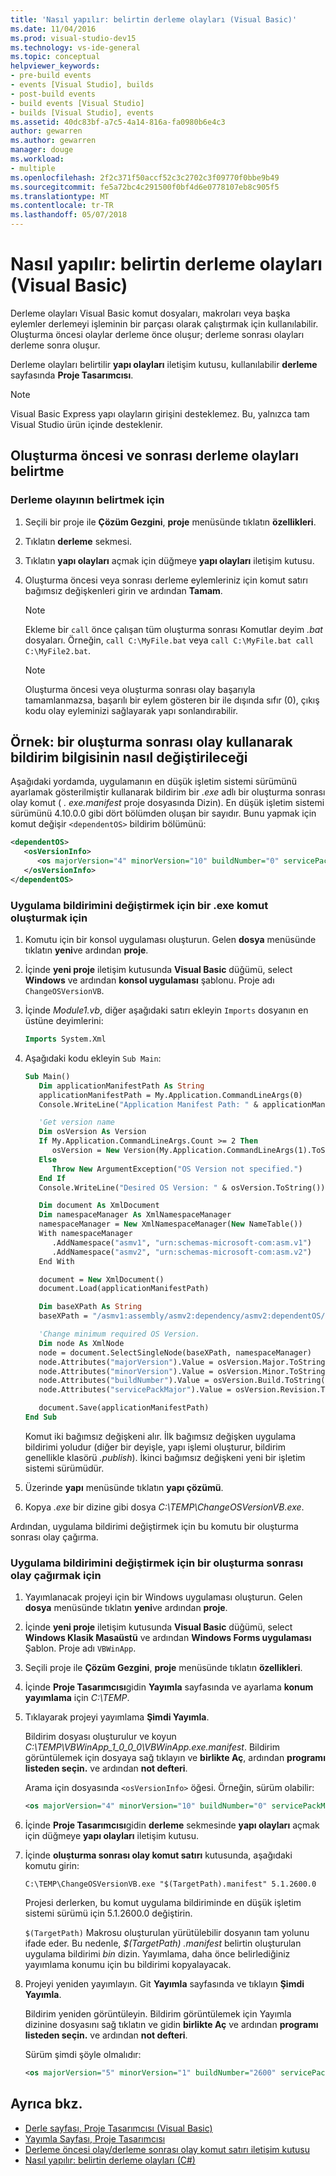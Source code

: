 ```yaml
---
title: 'Nasıl yapılır: belirtin derleme olayları (Visual Basic)'
ms.date: 11/04/2016
ms.prod: visual-studio-dev15
ms.technology: vs-ide-general
ms.topic: conceptual
helpviewer_keywords:
- pre-build events
- events [Visual Studio], builds
- post-build events
- build events [Visual Studio]
- builds [Visual Studio], events
ms.assetid: 40dc83bf-a7c5-4a14-816a-fa0980b6e4c3
author: gewarren
ms.author: gewarren
manager: douge
ms.workload:
- multiple
ms.openlocfilehash: 2f2c371f50accf52c3c2702c3f09770f0bbe9b49
ms.sourcegitcommit: fe5a72bc4c291500f0bf4d6e0778107eb8c905f5
ms.translationtype: MT
ms.contentlocale: tr-TR
ms.lasthandoff: 05/07/2018
---
```

# <a name="how-to-specify-build-events-visual-basic"></a>Nasıl yapılır: belirtin derleme olayları (Visual Basic)

Derleme olayları Visual Basic komut dosyaları, makroları veya başka eylemler derlemeyi işleminin bir parçası olarak çalıştırmak için kullanılabilir. Oluşturma öncesi olaylar derleme önce oluşur; derleme sonrası olayları derleme sonra oluşur.

Derleme olayları belirtilir **yapı olayları** iletişim kutusu, kullanılabilir **derleme** sayfasında **Proje Tasarımcısı**.

> [!NOTE]
> Visual Basic Express yapı olayların girişini desteklemez. Bu, yalnızca tam Visual Studio ürün içinde desteklenir.

## <a name="how-to-specify-pre-build-and-post-build-events"></a>Oluşturma öncesi ve sonrası derleme olayları belirtme

### <a name="to-specify-a-build-event"></a>Derleme olayının belirtmek için

1.  Seçili bir proje ile **Çözüm Gezgini**, **proje** menüsünde tıklatın **özellikleri**.

2.  Tıklatın **derleme** sekmesi.

3.  Tıklatın **yapı olayları** açmak için düğmeye **yapı olayları** iletişim kutusu.

4.  Oluşturma öncesi veya sonrası derleme eylemleriniz için komut satırı bağımsız değişkenleri girin ve ardından **Tamam**.

    > [!NOTE]
    > Ekleme bir `call` önce çalışan tüm oluşturma sonrası Komutlar deyim *.bat* dosyaları. Örneğin, `call C:\MyFile.bat` veya `call C:\MyFile.bat call C:\MyFile2.bat`.

    > [!NOTE]
    > Oluşturma öncesi veya oluşturma sonrası olay başarıyla tamamlanmazsa, başarılı bir eylem gösteren bir ile dışında sıfır (0), çıkış kodu olay eyleminizi sağlayarak yapı sonlandırabilir.

## <a name="example-how-to-change-manifest-information-using-a-post-build-event"></a>Örnek: bir oluşturma sonrası olay kullanarak bildirim bilgisinin nasıl değiştirileceği

Aşağıdaki yordamda, uygulamanın en düşük işletim sistemi sürümünü ayarlamak gösterilmiştir kullanarak bildirim bir *.exe* adlı bir oluşturma sonrası olay komut ( *. exe.manifest* proje dosyasında Dizin). En düşük işletim sistemi sürümünü 4.10.0.0 gibi dört bölümden oluşan bir sayıdır. Bunu yapmak için komut değişir `<dependentOS>` bildirim bölümünü:

```xml
<dependentOS>
   <osVersionInfo>
      <os majorVersion="4" minorVersion="10" buildNumber="0" servicePackMajor="0" />
   </osVersionInfo>
</dependentOS>
```

### <a name="to-create-an-exe-command-to-change-the-application-manifest"></a>Uygulama bildirimini değiştirmek için bir .exe komut oluşturmak için

1.  Komutu için bir konsol uygulaması oluşturun. Gelen **dosya** menüsünde tıklatın **yeni**ve ardından **proje**.

2.  İçinde **yeni proje** iletişim kutusunda **Visual Basic** düğümü, select **Windows** ve ardından **konsol uygulaması** şablonu. Proje adı `ChangeOSVersionVB`.

3.  İçinde *Module1.vb*, diğer aşağıdaki satırı ekleyin `Imports` dosyanın en üstüne deyimlerini:

    ```vb
    Imports System.Xml
    ```

4.  Aşağıdaki kodu ekleyin `Sub Main`:

    ```vb
    Sub Main()
       Dim applicationManifestPath As String
       applicationManifestPath = My.Application.CommandLineArgs(0)
       Console.WriteLine("Application Manifest Path: " & applicationManifestPath.ToString)

       'Get version name
       Dim osVersion As Version
       If My.Application.CommandLineArgs.Count >= 2 Then
          osVersion = New Version(My.Application.CommandLineArgs(1).ToString)
       Else
          Throw New ArgumentException("OS Version not specified.")
       End If
       Console.WriteLine("Desired OS Version: " & osVersion.ToString())

       Dim document As XmlDocument
       Dim namespaceManager As XmlNamespaceManager
       namespaceManager = New XmlNamespaceManager(New NameTable())
       With namespaceManager
          .AddNamespace("asmv1", "urn:schemas-microsoft-com:asm.v1")
          .AddNamespace("asmv2", "urn:schemas-microsoft-com:asm.v2")
       End With

       document = New XmlDocument()
       document.Load(applicationManifestPath)

       Dim baseXPath As String
       baseXPath = "/asmv1:assembly/asmv2:dependency/asmv2:dependentOS/asmv2:osVersionInfo/asmv2:os"

       'Change minimum required OS Version.
       Dim node As XmlNode
       node = document.SelectSingleNode(baseXPath, namespaceManager)
       node.Attributes("majorVersion").Value = osVersion.Major.ToString()
       node.Attributes("minorVersion").Value = osVersion.Minor.ToString()
       node.Attributes("buildNumber").Value = osVersion.Build.ToString()
       node.Attributes("servicePackMajor").Value = osVersion.Revision.ToString()

       document.Save(applicationManifestPath)
    End Sub
    ```

    Komut iki bağımsız değişkeni alır. İlk bağımsız değişken uygulama bildirimi yoludur (diğer bir deyişle, yapı işlemi oluşturur, bildirim genellikle klasörü  *<Projectname>.publish*). İkinci bağımsız değişkeni yeni bir işletim sistemi sürümüdür.

5.  Üzerinde **yapı** menüsünde tıklatın **yapı çözümü**.

6.  Kopya *.exe* bir dizine gibi dosya *C:\TEMP\ChangeOSVersionVB.exe*.

 Ardından, uygulama bildirimi değiştirmek için bu komutu bir oluşturma sonrası olay çağırma.

### <a name="to-invoke-a-post-build-event-to-change-the-application-manifest"></a>Uygulama bildirimini değiştirmek için bir oluşturma sonrası olay çağırmak için

1.  Yayımlanacak projeyi için bir Windows uygulaması oluşturun. Gelen **dosya** menüsünde tıklatın **yeni**ve ardından **proje**.

2.  İçinde **yeni proje** iletişim kutusunda **Visual Basic** düğümü, select **Windows Klasik Masaüstü** ve ardından **Windows Forms uygulaması** Şablon. Proje adı `VBWinApp`.
3.  Seçili proje ile **Çözüm Gezgini**, **proje** menüsünde tıklatın **özellikleri**.

4.  İçinde **Proje Tasarımcısı**gidin **Yayımla** sayfasında ve ayarlama **konum yayımlama** için *C:\TEMP*.

5.  Tıklayarak projeyi yayımlama **Şimdi Yayımla**.

     Bildirim dosyası oluşturulur ve koyun *C:\TEMP\VBWinApp_1_0_0_0\VBWinApp.exe.manifest*. Bildirim görüntülemek için dosyaya sağ tıklayın ve **birlikte Aç**, ardından **programı listeden seçin.** ve ardından **not defteri**.

     Arama için dosyasında `<osVersionInfo>` öğesi. Örneğin, sürüm olabilir:

    ```xml
    <os majorVersion="4" minorVersion="10" buildNumber="0" servicePackMajor="0" />
    ```

6.  İçinde **Proje Tasarımcısı**gidin **derleme** sekmesinde **yapı olayları** açmak için düğmeye **yapı olayları** iletişim kutusu.

7.  İçinde **oluşturma sonrası olay komut satırı** kutusunda, aşağıdaki komutu girin:

     `C:\TEMP\ChangeOSVersionVB.exe "$(TargetPath).manifest" 5.1.2600.0`

     Projesi derlerken, bu komut uygulama bildiriminde en düşük işletim sistemi sürümü için 5.1.2600.0 değiştirin.

     `$(TargetPath)` Makrosu oluşturulan yürütülebilir dosyanın tam yolunu ifade eder. Bu nedenle, *$(TargetPath) .manifest* belirtin oluşturulan uygulama bildirimi *bin* dizin. Yayımlama, daha önce belirlediğiniz yayımlama konumu için bu bildirimi kopyalayacak.

8.  Projeyi yeniden yayımlayın. Git **Yayımla** sayfasında ve tıklayın **Şimdi Yayımla**.

     Bildirim yeniden görüntüleyin. Bildirim görüntülemek için Yayımla dizinine dosyasını sağ tıklatın ve gidin **birlikte Aç** ve ardından **programı listeden seçin.** ve ardından **not defteri**.

     Sürüm şimdi şöyle olmalıdır:

    ```xml
    <os majorVersion="5" minorVersion="1" buildNumber="2600" servicePackMajor="0" />
    ```

## <a name="see-also"></a>Ayrıca bkz.

- [Derle sayfası, Proje Tasarımcısı (Visual Basic)](../ide/reference/compile-page-project-designer-visual-basic.md)
- [Yayımla Sayfası, Proje Tasarımcısı](../ide/reference/publish-page-project-designer.md)
- [Derleme öncesi olay/derleme sonrası olay komut satırı iletişim kutusu](../ide/reference/pre-build-event-post-build-event-command-line-dialog-box.md)
- [Nasıl yapılır: belirtin derleme olayları (C#)](../ide/how-to-specify-build-events-csharp.md)
